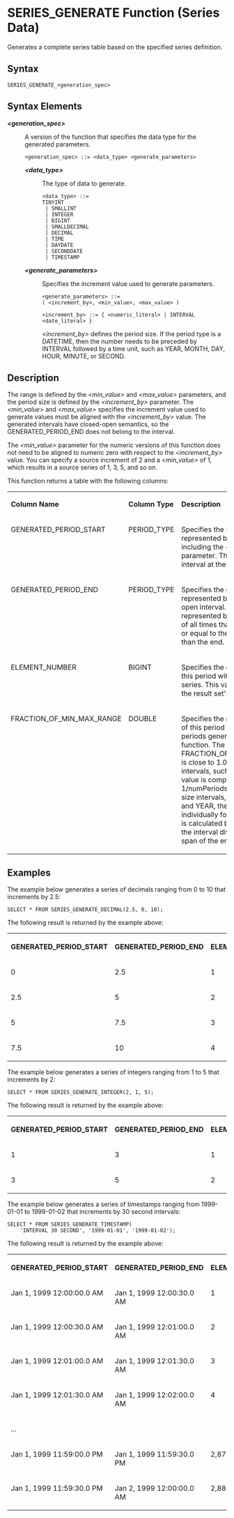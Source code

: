 <!-- loioc8101037ad4344768db31e68e4d30eb4 -->

# SERIES\_GENERATE Function \(Series Data\)

Generates a complete series table based on the specified series definition.



## Syntax

```
SERIES_GENERATE_<generation_spec>
```



## Syntax Elements


<dl>
<dt><b>

*<generation\_spec\>*

</b></dt>
<dd>

A version of the function that specifies the data type for the generated parameters.

```
<generation_spec> ::= <data_type> <generate_parameters>

```


<dl>
<dt><b>

*<data\_type\>*

</b></dt>
<dd>

The type of data to generate.

```
<data_type> ::= 
TINYINT
 | SMALLINT 
 | INTEGER 
 | BIGINT 
 | SMALLDECIMAL 
 | DECIMAL 
 | TIME 
 | DAYDATE 
 | SECONDDATE 
 | TIMESTAMP 
```



</dd><dt><b>

*<generate\_parameters\>*

</b></dt>
<dd>

Specifies the increment value used to generate parameters.

```
<generate_parameters> ::= 
( <increment_by>, <min_value>, <max_value> )

<increment_by> ::= { <numeric_literal> | INTERVAL <date_literal> }
```

*<increment\_by\>* defines the period size. If the period type is a DATETIME, then the number needs to be preceded by INTERVAL followed by a time unit, such as YEAR, MONTH, DAY, HOUR, MINUTE, or SECOND.



</dd>
</dl>



</dd>
</dl>



## Description

The range is defined by the *<min\_value\>* and *<max\_value\>* parameters, and the period size is defined by the *<increment\_by\>* parameter. The *<min\_value\>* and *<max\_value\>* specifies the increment value used to generate values must be aligned with the *<increment\_by\>* value. The generated intervals have closed-open semantics, so the GENERATED\_PERIOD\_END does not belong to the interval.

The *<min\_value\>* parameter for the numeric versions of this function does not need to be aligned to numeric zero with respect to the *<increment\_by\>* value. You can specify a source increment of 2 and a *<min\_value\>* of 1, which results in a source series of 1, 3, 5, and so on.

This function returns a table with the following columns:


<table>
<tr>
<td valign="top">

**Column Name**



</td>
<td valign="top">

**Column Type**



</td>
<td valign="top">

**Description**



</td>
</tr>
<tr>
<td valign="top">

GENERATED\_PERIOD\_START



</td>
<td valign="top">

PERIOD\_TYPE



</td>
<td valign="top">

Specifies the start of the period represented by this row, including the *<period\_start\>* parameter. This is a closed interval at the start.



</td>
</tr>
<tr>
<td valign="top">

GENERATED\_PERIOD\_END



</td>
<td valign="top">

PERIOD\_TYPE



</td>
<td valign="top">

Specifies the end of the period represented by this row as an open interval. The period represented by this row consists of all times that are greater than or equal to the start, and less than the end.



</td>
</tr>
<tr>
<td valign="top">

ELEMENT\_NUMBER



</td>
<td valign="top">

BIGINT



</td>
<td valign="top">

Specifies the element number of this period within the generated series. This value is equivalent to the result set's row number.



</td>
</tr>
<tr>
<td valign="top">

FRACTION\_OF\_MIN\_MAX\_RANGE



</td>
<td valign="top">

DOUBLE



</td>
<td valign="top">

Specifies the ratio of the length of this period to the length of all periods generated by this function. The sum of FRACTION\_OF\_MIN\_MAX\_RANGE is close to 1.0. For fixed size intervals, such as 1 DAY, the value is computed as 1/numPeriods. For non-fixed size intervals, such as MONTH and YEAR, the value is computed individually for each row, which is calculated by the time span of the interval divided by the time span of the entire result.



</td>
</tr>
</table>



## Examples

The example below generates a series of decimals ranging from 0 to 10 that increments by 2.5:

```
SELECT * FROM SERIES_GENERATE_DECIMAL(2.5, 0, 10);
```

The following result is returned by the example above:


<table>
<tr>
<th valign="top">

GENERATED\_PERIOD\_START



</th>
<th valign="top">

GENERATED\_PERIOD\_END



</th>
<th valign="top">

ELEMENT\_NUMBER



</th>
<th valign="top">

FRACTION\_OF\_MIN\_MAX\_RANGE



</th>
</tr>
<tr>
<td valign="top">

0



</td>
<td valign="top">

2.5



</td>
<td valign="top">

1



</td>
<td valign="top">

0.25



</td>
</tr>
<tr>
<td valign="top">

2.5



</td>
<td valign="top">

5



</td>
<td valign="top">

2



</td>
<td valign="top">

0.25



</td>
</tr>
<tr>
<td valign="top">

5



</td>
<td valign="top">

7.5



</td>
<td valign="top">

3



</td>
<td valign="top">

0.25



</td>
</tr>
<tr>
<td valign="top">

7.5



</td>
<td valign="top">

10



</td>
<td valign="top">

4



</td>
<td valign="top">

0.25



</td>
</tr>
</table>

The example below generates a series of integers ranging from 1 to 5 that increments by 2:

```
SELECT * FROM SERIES_GENERATE_INTEGER(2, 1, 5);
```

The following result is returned by the example above:


<table>
<tr>
<th valign="top">

GENERATED\_PERIOD\_START



</th>
<th valign="top">

GENERATED\_PERIOD\_END



</th>
<th valign="top">

ELEMENT\_NUMBER



</th>
<th valign="top">

FRACTION\_OF\_MIN\_MAX\_RANGE



</th>
</tr>
<tr>
<td valign="top">

1



</td>
<td valign="top">

3



</td>
<td valign="top">

1



</td>
<td valign="top">

0.5



</td>
</tr>
<tr>
<td valign="top">

3



</td>
<td valign="top">

5



</td>
<td valign="top">

2



</td>
<td valign="top">

0.5



</td>
</tr>
</table>

The example below generates a series of timestamps ranging from 1999-01-01 to 1999-01-02 that increments by 30 second intervals:

```
SELECT * FROM SERIES_GENERATE_TIMESTAMP(
    'INTERVAL 30 SECOND', '1999-01-01', '1999-01-02');
```

The following result is returned by the example above:


<table>
<tr>
<th valign="top">

GENERATED\_PERIOD\_START



</th>
<th valign="top">

GENERATED\_PERIOD\_END



</th>
<th valign="top">

ELEMENT\_NUMBER



</th>
<th valign="top">

FRACTION\_OF\_MIN\_MAX\_RANGE



</th>
</tr>
<tr>
<td valign="top">

Jan 1, 1999 12:00:00.0 AM



</td>
<td valign="top">

Jan 1, 1999 12:00:30.0 AM



</td>
<td valign="top">

1



</td>
<td valign="top">

0.00034722222222222224



</td>
</tr>
<tr>
<td valign="top">

Jan 1, 1999 12:00:30.0 AM



</td>
<td valign="top">

Jan 1, 1999 12:01:00.0 AM



</td>
<td valign="top">

2



</td>
<td valign="top">

0.00034722222222222224



</td>
</tr>
<tr>
<td valign="top">

Jan 1, 1999 12:01:00.0 AM



</td>
<td valign="top">

Jan 1, 1999 12:01:30.0 AM



</td>
<td valign="top">

3



</td>
<td valign="top">

0.00034722222222222224



</td>
</tr>
<tr>
<td valign="top">

Jan 1, 1999 12:01:30.0 AM



</td>
<td valign="top">

Jan 1, 1999 12:02:00.0 AM



</td>
<td valign="top">

4



</td>
<td valign="top">

0.00034722222222222224



</td>
</tr>
<tr>
<td valign="top">

...



</td>
<td valign="top">



</td>
<td valign="top">



</td>
<td valign="top">



</td>
</tr>
<tr>
<td valign="top">

Jan 1, 1999 11:59:00.0 PM



</td>
<td valign="top">

Jan 1, 1999 11:59:30.0 PM



</td>
<td valign="top">

2,879



</td>
<td valign="top">

0.00034722222222222224



</td>
</tr>
<tr>
<td valign="top">

Jan 1, 1999 11:59:30.0 PM



</td>
<td valign="top">

Jan 2, 1999 12:00:00.0 AM



</td>
<td valign="top">

2,880



</td>
<td valign="top">

0.00034722222222222224



</td>
</tr>
</table>

